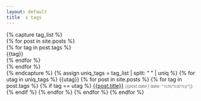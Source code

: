 ```yaml
---
layout: default
title  : tags
---
```


  {% capture tag_list %}		
  {% for post in site.posts %}		
  {% for tag in post.tags %}		
  {{tag}}		
  {% endfor %}		
  {% endfor %}		
  {% endcapture %}
  {% assign uniq_tags = tag_list | split: " " | uniq %}
  {% for utag in uniq_tags %}
  {{utag}}
  {% for post in site.posts %}
  {% for tag in post.tags %}
  {% if tag == utag %}
      <a class="archive_list_article_link" href='{{post.url}}'>{{post.title}}</a> <time style="color:#666;font-size:11px;" datetime='{{post.date | date: "%Y-%m-%d"}}'>{{post.date | date: "%m/%d/%y"}}</time>
  {% endif %}
  {% endfor %}
  {% endfor %}
  {% endfor %}


